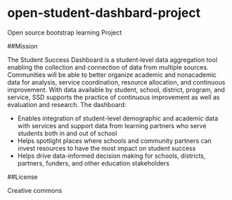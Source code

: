 # open-student-dashbard-project
Open source bootstrap learning Project

##Mission
 
The Student Success Dashboard is a student‐level data aggregation tool enabling the collection and connection of data from multiple sources.  Communities will be able to better organize academic and nonacademic data for analysis, service coordination, resource allocation, and continuous improvement. With data available by student, school, district, program, and service, SSD supports the practice of continuous improvement as well as evaluation and research.  The dashboard:
 
-  Enables integration of student-level demographic and academic data with services and support data from learning partners who serve students both in and out of school
-  Helps spotlight places where schools and community partners can invest resources to have the most impact on student success
-  Helps drive data-informed decision making for schools, districts, partners, funders, and other education stakeholders 

##License

Creative commons 

